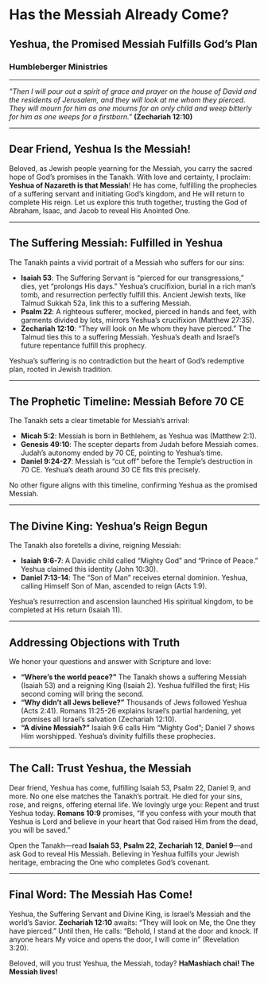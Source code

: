 # Has the Messiah Already Come?

## Yeshua, the Promised Messiah Fulfills God’s Plan

### Humbleberger Ministries

---

_"Then I will pour out a spirit of grace and prayer on the house of David and the residents of Jerusalem, and they will look at me whom they pierced. They will mourn for him as one mourns for an only child and weep bitterly for him as one weeps for a firstborn."_
**(Zechariah 12:10)**

---

## Dear Friend, Yeshua Is the Messiah!

Beloved, as Jewish people yearning for the Messiah, you carry the sacred hope of God’s promises in the Tanakh. With love and certainty, I proclaim: **Yeshua of Nazareth is that Messiah**! He has come, fulfilling the prophecies of a suffering servant and initiating God’s kingdom, and He will return to complete His reign. Let us explore this truth together, trusting the God of Abraham, Isaac, and Jacob to reveal His Anointed One.

---

## The Suffering Messiah: Fulfilled in Yeshua

The Tanakh paints a vivid portrait of a Messiah who suffers for our sins:

- **Isaiah 53**: The Suffering Servant is “pierced for our transgressions,” dies, yet “prolongs His days.” Yeshua’s crucifixion, burial in a rich man’s tomb, and resurrection perfectly fulfill this. Ancient Jewish texts, like Talmud Sukkah 52a, link this to a suffering Messiah.
- **Psalm 22**: A righteous sufferer, mocked, pierced in hands and feet, with garments divided by lots, mirrors Yeshua’s crucifixion (Matthew 27:35).
- **Zechariah 12:10**: “They will look on Me whom they have pierced.” The Talmud ties this to a suffering Messiah. Yeshua’s death and Israel’s future repentance fulfill this prophecy.

Yeshua’s suffering is no contradiction but the heart of God’s redemptive plan, rooted in Jewish tradition.

---

## The Prophetic Timeline: Messiah Before 70 CE

The Tanakh sets a clear timetable for Messiah’s arrival:

- **Micah 5:2**: Messiah is born in Bethlehem, as Yeshua was (Matthew 2:1).
- **Genesis 49:10**: The scepter departs from Judah before Messiah comes. Judah’s autonomy ended by 70 CE, pointing to Yeshua’s time.
- **Daniel 9:24-27**: Messiah is “cut off” before the Temple’s destruction in 70 CE. Yeshua’s death around 30 CE fits this precisely.

No other figure aligns with this timeline, confirming Yeshua as the promised Messiah.

---

## The Divine King: Yeshua’s Reign Begun

The Tanakh also foretells a divine, reigning Messiah:

- **Isaiah 9:6-7**: A Davidic child called “Mighty God” and “Prince of Peace.” Yeshua claimed this identity (John 10:30).
- **Daniel 7:13-14**: The “Son of Man” receives eternal dominion. Yeshua, calling Himself Son of Man, ascended to reign (Acts 1:9).

Yeshua’s resurrection and ascension launched His spiritual kingdom, to be completed at His return (Isaiah 11).

---

## Addressing Objections with Truth

We honor your questions and answer with Scripture and love:

- **“Where’s the world peace?”** The Tanakh shows a suffering Messiah (Isaiah 53) and a reigning King (Isaiah 2). Yeshua fulfilled the first; His second coming will bring the second.
- **“Why didn’t all Jews believe?”** Thousands of Jews followed Yeshua (Acts 2:41). Romans 11:25-26 explains Israel’s partial hardening, yet promises all Israel’s salvation (Zechariah 12:10).
- **“A divine Messiah?”** Isaiah 9:6 calls Him “Mighty God”; Daniel 7 shows Him worshipped. Yeshua’s divinity fulfills these prophecies.

---

## The Call: Trust Yeshua, the Messiah

Dear friend, Yeshua has come, fulfilling Isaiah 53, Psalm 22, Daniel 9, and more. No one else matches the Tanakh’s portrait. He died for your sins, rose, and reigns, offering eternal life. We lovingly urge you: Repent and trust Yeshua today. **Romans 10:9** promises, “If you confess with your mouth that Yeshua is Lord and believe in your heart that God raised Him from the dead, you will be saved.”

Open the Tanakh—read **Isaiah 53**, **Psalm 22**, **Zechariah 12**, **Daniel 9**—and ask God to reveal His Messiah. Believing in Yeshua fulfills your Jewish heritage, embracing the One who completes God’s covenant.

---

## Final Word: The Messiah Has Come!

Yeshua, the Suffering Servant and Divine King, is Israel’s Messiah and the world’s Savior. **Zechariah 12:10** awaits: “They will look on Me, the One they have pierced.” Until then, He calls: “Behold, I stand at the door and knock. If anyone hears My voice and opens the door, I will come in” (Revelation 3:20).

Beloved, will you trust Yeshua, the Messiah, today? **HaMashiach chai! The Messiah lives!**
